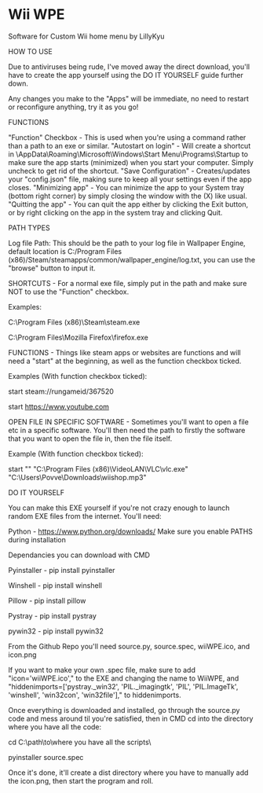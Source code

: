 # Wii WPE
Software for Custom Wii home menu by LillyKyu

HOW TO USE

Due to antiviruses being rude, I've moved away the direct download, you'll have to create the app yourself using the DO IT YOURSELF guide further down.

Any changes you make to the "Apps" will be immediate, no need to restart or reconfigure anything, try it as you go!

FUNCTIONS

"Function" Checkbox - This is used when you're using a command rather than a path to an exe or similar.
"Autostart on login" - Will create a shortcut in \AppData\Roaming\Microsoft\Windows\Start Menu\Programs\Startup to make sure the app starts (minimized) when you start your computer. Simply uncheck to get rid of the shortcut.
"Save Configuration" - Creates/updates your "config.json" file, making sure to keep all your settings even if the app closes.
"Minimizing app" - You can minimize the app to your System tray (bottom right corner) by simply closing the window with the (X) like usual.
"Quitting the app" - You can quit the app either by clicking the Exit button, or by right clicking on the app in the system tray and clicking Quit.

PATH TYPES

Log file Path: This should be the path to your log file in Wallpaper Engine, default location is C:/Program Files (x86)/Steam/steamapps/common/wallpaper_engine/log.txt, you can use the "browse" button to input it.

SHORTCUTS - For a normal exe file, simply put in the path and make sure NOT to use the "Function" checkbox.
    
Examples:

C:\Program Files (x86)\Steam\steam.exe

C:\Program Files\Mozilla Firefox\firefox.exe

FUNCTIONS - Things like steam apps or websites are functions and will need a "start" at the beginning, as well as the function checkbox ticked.
    
Examples (With function checkbox ticked):

start steam://rungameid/367520 

start https://www.youtube.com

OPEN FILE IN SPECIFIC SOFTWARE - Sometimes you'll want to open a file etc in a specific software. You'll then need the path to firstly the software that you want to open the file in, then the file itself.
    
Example (With function checkbox ticked):
    
start "" "C:\Program Files (x86)\VideoLAN\VLC\vlc.exe" "C:\Users\Povve\Downloads\wiishop.mp3"





DO IT YOURSELF

You can make this EXE yourself if you're not crazy enough to launch random EXE files from the internet.
You'll need:

Python - https://www.python.org/downloads/ Make sure you enable PATHS during installation

Dependancies you can download with CMD

Pyinstaller - pip install pyinstaller

Winshell - pip install winshell

Pillow - pip install pillow

Pystray - pip install pystray

pywin32 - pip install pywin32


From the Github Repo you'll need source.py, source.spec, wiiWPE.ico, and icon.png

If you want to make your own .spec file, make sure to add "icon='wiiWPE.ico'," to the EXE and changing the name to WiiWPE, and "hiddenimports=['pystray._win32', 'PIL._imagingtk', 'PIL', 'PIL.ImageTk', 'winshell', 'win32con', 'win32file']," to hiddenimports.

Once everything is downloaded and installed, go through the source.py code and mess around til you're satisfied, then in CMD cd into the directory where you have all the code:

cd C:\path\to\where you have all the scripts\

pyinstaller source.spec

Once it's done, it'll create a dist directory where you have to manually add the icon.png, then start the program and roll.

